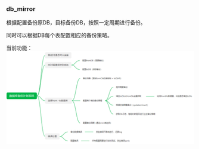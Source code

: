 ### db_mirror
根据配置备份原DB，目标备份DB，按照一定周期进行备份。

同时可以根据DB每个表配置相应的备份策略。

当前功能：
![Image text](https://raw.githubusercontent.com/kealuya/db_mirror/master/img/design.png)
